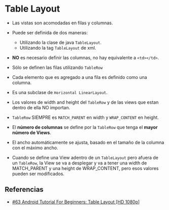 Table Layout
==========================

- Las vistas son acomodadas en filas y columnas.

- Puede ser definida de dos maneras:
    - Utilizando la clase de java ```TableLayout```.
    - Utilizando la tag ```TableLayout``` de xml.

- **NO** es necesario definir las columnas, no hay equivalente a ```<td></td>```.

- Sólo se definen las filas utilizando ```TableRow```

- Cada elemento que es agregado a una fila es definido como una columna.

- Es una subclase de ```Horizontal LinearLayout```.

- Los valores de width and height del ```TableRow``` y de las views que estan dentro de ella NO importan.

- ```TableRow``` SIEMPRE es ```MATCH_PARENT``` en width y ```WRAP_CONTENT``` en height.

- El **número de columnas** se define por la ```TableRow``` que tenga el **mayor número de Views**.

- El ancho automáticamente se ajusta, basado en el tamaño de la columna con el máximo ancho.

- Cuando se define una View adentro de un ```TableLayout``` pero afuera de un ```TableRow```, la View se va a desplegar y va a tener una width de MATCH_PARENT y una height de WRAP_CONTENT, pero esos valores pueden ser modificados.

Referencias
------------
- [#63 Android Tutorial For Beginners: Table Layout [HD 1080p]](https://www.youtube.com/watch?v=Cp_ASAkzzVo&list=PLonJJ3BVjZW6hYgvtkaWvwAVvOFB7fkLa&index=63&nohtml5=False)